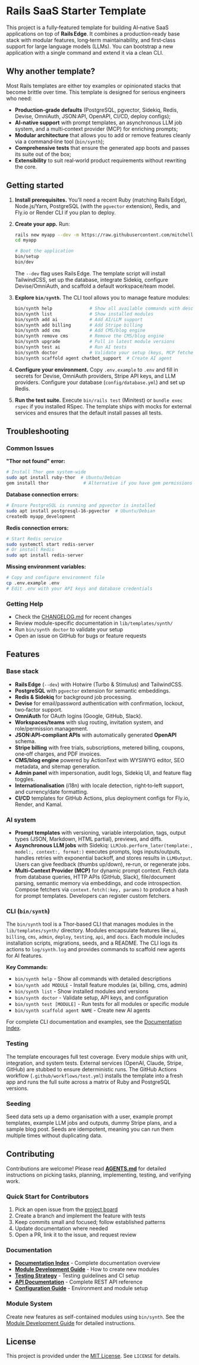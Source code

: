 # Rails SaaS Starter Template

This project is a fully‑featured template for building AI‑native SaaS applications on top of **Rails Edge**.  It combines a production‑ready base stack with modular features, long‑term maintainability, and first‑class support for large language models (LLMs).  You can bootstrap a new application with a single command and extend it via a clean CLI.

## Why another template?

Most Rails templates are either toy examples or opinionated stacks that become brittle over time.  This template is designed for serious engineers who need:

* **Production‑grade defaults** (PostgreSQL, pgvector, Sidekiq, Redis, Devise, OmniAuth, JSON:API, OpenAPI, CI/CD, deploy configs);
* **AI‑native support** with prompt templates, an asynchronous LLM job system, and a multi‑context provider (MCP) for enriching prompts;
* **Modular architecture** that allows you to add or remove features cleanly via a command‑line tool (`bin/synth`);
* **Comprehensive tests** that ensure the generated app boots and passes its suite out of the box;
* **Extensibility** to suit real‑world product requirements without rewriting the core.

## Getting started

1. **Install prerequisites.**  You’ll need a recent Ruby (matching Rails Edge), Node.js/Yarn, PostgreSQL (with the `pgvector` extension), Redis, and Fly.io or Render CLI if you plan to deploy.
2. **Create your app.**  Run:

   ```bash
   rails new myapp --dev -m https://raw.githubusercontent.com/mitchellfyi/rails-starter/main/scaffold/template.rb
   cd myapp
   
   # Boot the application
   bin/setup
   bin/dev
   ```

   The `--dev` flag uses Rails Edge.  The template script will install TailwindCSS, set up the database, integrate Sidekiq, configure Devise/OmniAuth, and scaffold a default workspace/team model.

3. **Explore `bin/synth`.**  The CLI tool allows you to manage feature modules:

   ```bash
   bin/synth help              # Show all available commands with descriptions
   bin/synth list              # Show installed modules
   bin/synth add ai            # Add AI/LLM support
   bin/synth add billing       # Add Stripe billing
   bin/synth add cms           # Add CMS/blog engine
   bin/synth remove cms        # Remove the CMS/blog engine
   bin/synth upgrade           # Pull in latest module versions
   bin/synth test ai           # Run AI tests
   bin/synth doctor            # Validate your setup (keys, MCP fetchers)
   bin/synth scaffold agent chatbot_support  # Create AI agent
   ```

4. **Configure your environment.**  Copy `.env.example` to `.env` and fill in secrets for Devise, OmniAuth providers, Stripe API keys, and LLM providers.  Configure your database (`config/database.yml`) and set up Redis.

5. **Run the test suite.**  Execute `bin/rails test` (Minitest) or `bundle exec rspec` if you installed RSpec.  The template ships with mocks for external services and ensures that the default install passes all tests.

## Troubleshooting

### Common Issues

**"Thor not found" error:**
```bash
# Install Thor gem system-wide
sudo apt install ruby-thor  # Ubuntu/Debian
gem install thor             # Alternative if you have gem permissions
```

**Database connection errors:**
```bash
# Ensure PostgreSQL is running and pgvector is installed
sudo apt install postgresql-16-pgvector  # Ubuntu/Debian
createdb myapp_development
```

**Redis connection errors:**
```bash
# Start Redis service
sudo systemctl start redis-server
# Or install Redis
sudo apt install redis-server
```

**Missing environment variables:**
```bash
# Copy and configure environment file
cp .env.example .env
# Edit .env with your API keys and database credentials
```

### Getting Help

- Check the [CHANGELOG.md](CHANGELOG.md) for recent changes
- Review module-specific documentation in `lib/templates/synth/`
- Run `bin/synth doctor` to validate your setup
- Open an issue on GitHub for bugs or feature requests

## Features

### Base stack

* **Rails Edge** (`--dev`) with Hotwire (Turbo & Stimulus) and TailwindCSS.
* **PostgreSQL** with `pgvector` extension for semantic embeddings.
* **Redis & Sidekiq** for background job processing.
* **Devise** for email/password authentication with confirmation, lockout, two‑factor support.
* **OmniAuth** for OAuth logins (Google, GitHub, Slack).
* **Workspaces/teams** with slug routing, invitation system, and role/permission management.
* **JSON:API‑compliant APIs** with automatically generated **OpenAPI** schema.
* **Stripe billing** with free trials, subscriptions, metered billing, coupons, one‑off charges, and PDF invoices.
* **CMS/blog engine** powered by ActionText with WYSIWYG editor, SEO metadata, and sitemap generation.
* **Admin panel** with impersonation, audit logs, Sidekiq UI, and feature flag toggles.
* **Internationalisation** (i18n) with locale detection, right‑to‑left support, and currency/date formatting.
* **CI/CD** templates for GitHub Actions, plus deployment configs for Fly.io, Render, and Kamal.

### AI system

* **Prompt templates** with versioning, variable interpolation, tags, output types (JSON, Markdown, HTML partial), previews, and diffs.
* **Asynchronous LLM jobs** with Sidekiq: `LLMJob.perform_later(template:, model:, context:, format:)` executes prompts, logs inputs/outputs, handles retries with exponential backoff, and stores results in `LLMOutput`.  Users can give feedback (thumbs up/down), re‑run, or regenerate jobs.
* **Multi‑Context Provider (MCP)** for dynamic prompt context.  Fetch data from database queries, HTTP APIs (GitHub, Slack), file/document parsing, semantic memory via embeddings, and code introspection.  Compose fetchers via `context.fetch(:key, params)` to produce a hash for prompt templates.  Developers can register custom fetchers.

### CLI (`bin/synth`)

The `bin/synth` tool is a Thor‑based CLI that manages modules in the `lib/templates/synth/` directory.  Modules encapsulate features like `ai`, `billing`, `cms`, `admin`, `deploy`, `testing`, `api`, and `docs`.  Each module includes installation scripts, migrations, seeds, and a README.  The CLI logs its actions to `log/synth.log` and provides commands to scaffold new agents for AI features.

**Key Commands:**
- `bin/synth help` - Show all commands with detailed descriptions
- `bin/synth add MODULE` - Install feature modules (ai, billing, cms, admin)
- `bin/synth list` - Show installed modules and versions
- `bin/synth doctor` - Validate setup, API keys, and configuration
- `bin/synth test [MODULE]` - Run tests for all modules or specific module
- `bin/synth scaffold agent NAME` - Create new AI agents

For complete CLI documentation and examples, see the [Documentation Index](docs/README.md).

### Testing

The template encourages full test coverage.  Every module ships with unit, integration, and system tests.  External services (OpenAI, Claude, Stripe, GitHub) are stubbed to ensure deterministic runs.  The GitHub Actions workflow (`.github/workflows/test.yml`) installs the template into a fresh app and runs the full suite across a matrix of Ruby and PostgreSQL versions.

### Seeding

Seed data sets up a demo organisation with a user, example prompt templates, example LLM jobs and outputs, dummy Stripe plans, and a sample blog post.  Seeds are idempotent, meaning you can run them multiple times without duplicating data.

## Contributing

Contributions are welcome!  Please read **[AGENTS.md](AGENTS.md)** for detailed instructions on picking tasks, planning, implementing, testing, and verifying work.  

### Quick Start for Contributors
1. Pick an open issue from the [project board](https://github.com/users/mitchellfyi/projects/2)
2. Create a branch and implement the feature with tests
3. Keep commits small and focused; follow established patterns
4. Update documentation where needed
5. Open a PR, link it to the issue, and request review

### Documentation
- **[Documentation Index](docs/README.md)** - Complete documentation overview
- **[Module Development Guide](docs/CONTRIBUTING_MODULES.md)** - How to create new modules  
- **[Testing Strategy](docs/TESTING.md)** - Testing guidelines and CI setup
- **[API Documentation](docs/api/README.md)** - Complete REST API reference
- **[Configuration Guide](docs/CONFIGURATION.md)** - Environment and module setup

### Module System
Create new features as self-contained modules using `bin/synth`. See the [Module Development Guide](docs/CONTRIBUTING_MODULES.md) for detailed instructions.

## License

This project is provided under the [MIT License](LICENSE).  See `LICENSE` for details.
